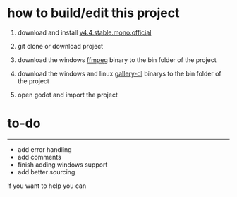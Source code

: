 # how to build/edit this project

1. download and install [v4.4.stable.mono.official](https://godotengine.org/download/)

2. git clone or download project

3. download the windows [ffmpeg](https://www.ffmpeg.org/download.html) binary to the bin folder of the project

4. download the windows and linux [gallery-dl](https://github.com/mikf/gallery-dl/releases) binarys to the bin folder of the project

5. open godot and import the project

# to-do
---
- add error handling
- add comments
- finish adding windows support
- add better sourcing

if you want to help you can
